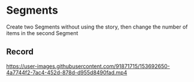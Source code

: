 # Segments
Create two Segments without using the story, then change the number of items in the second Segment

## Record


https://user-images.githubusercontent.com/91871715/153692650-4a7744f2-7ac4-452d-878d-d955d8490fad.mp4


